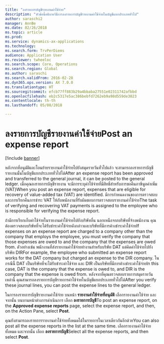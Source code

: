 ```yaml
---
title: "ลงรายการบัญชีรายงานค่าใช้จ่าย"
description: "หัวข้อนี้อธิบายวิธีการลงรายการบัญชีรายงานค่าใช้จ่ายในบัญชีแยกประเภททั่วไป"
author: saraschi2
manager: AnnBe
ms.date: 02/26/2018
ms.topic: article
ms.prod: 
ms.service: dynamics-ax-applications
ms.technology: 
ms.search.form: TrvPerDiems
audience: Application User
ms.reviewer: twheeloc
ms.search.scope: Core, Operations
ms.search.region: Global
ms.author: saraschi
ms.search.validFrom: 2016-02-28
ms.dyn365.ops.version: AX 7.0.0
ms.translationtype: HT
ms.sourcegitcommit: efcb77ff883b29a4bbaba27551e02311742afbbd
ms.openlocfilehash: eb2c5317e5ac386bebfd7262eb9a98d559de3023
ms.contentlocale: th-th
ms.lasthandoff: 05/08/2018

---
```


# <a name="post-an-expense-report"></a><span data-ttu-id="34d4d-103">ลงรายการบัญชีรายงานค่าใช้จ่าย</span><span class="sxs-lookup"><span data-stu-id="34d4d-103">Post an expense report</span></span>

[!include [banner](../includes/banner.md)]

<span data-ttu-id="34d4d-104">หลังจากที่อนุมัติและโอนย้ายรายงานค่าใช้จ่ายไปยังสมุดรายวันทั่วไปแล้ว จะสามารถลงรายการบัญชีรายงานนั้นในบัญชีแยกประเภททั่วไปได้</span><span class="sxs-lookup"><span data-stu-id="34d4d-104">After an expense report has been approved and transferred to the general journal, it can be posted to the general ledger.</span></span> <span data-ttu-id="34d4d-105">เมื่อคุณลงรายการบัญชีรายงาน จะมีการระบุค่าใช้จ่ายที่มีสิทธิ์สำหรับการขอคืนภาษีมูลค่าเพิ่ม (VAT)</span><span class="sxs-lookup"><span data-stu-id="34d4d-105">When you post an expense report, expenses that are eligible for recovery of value-added tax (VAT) are identified.</span></span> <span data-ttu-id="34d4d-106">มีการกำหนดงานของการตรวจสอบและการเรียกคืนการชำระ VAT ให้กับพนักงานที่รับผิดชอบการตรวจสอบรายงานค่าใช้จ่าย</span><span class="sxs-lookup"><span data-stu-id="34d4d-106">The task of verifying and recovering VAT payments is assigned to the employee who is responsible for verifying the expense report.</span></span>

<span data-ttu-id="34d4d-107">ถ้ามีการเรียกเก็บค่าใช้จ่ายในรายงานค่าใช้จ่ายไปยังบริษัทอื่น นอกเหนือจากบริษัทที่จ้างพนักงาน คุณต้องตรวจสอบบริษัทที่จะได้รับชำระค่าใช้จ่ายดังกล่าวและบริษัทที่มีการค้างชำระค่าใช้จ่าย</span><span class="sxs-lookup"><span data-stu-id="34d4d-107">If expenses on an expense report are charged to a company other than the company that employs the employee, you must verify the company that those expenses are owed to and the company that the expenses are owed from.</span></span> <span data-ttu-id="34d4d-108">ตัวอย่างเช่น พนักงานที่ส่งรายงานค่าใช้จ่ายทำงานสำหรับบริษัท DAT แต่คิดค่าใช้จ่ายไปยังบริษัท DIR</span><span class="sxs-lookup"><span data-stu-id="34d4d-108">For example, the employee who submitted an expense report works for the DAT company but charged an expense to the DIR company.</span></span> <span data-ttu-id="34d4d-109">ในกรณีนี้ DAT เป็นบริษัทที่จะได้รับชำระค่าใช้จ่าย และ DIR เป็นบริษัทที่มีการค้างชำระค่าใช้จ่าย</span><span class="sxs-lookup"><span data-stu-id="34d4d-109">In this case, DAT is the company that the expense is owed to, and DIR is the company that the expense is owed from.</span></span> <span data-ttu-id="34d4d-110">หลังจากที่คุณตรวจสอบรายการสมุดรายวันเหล่านี้ คุณสามารถลงรายการบัญชีรายการค่าใช้จ่ายในบัญชีแยกประเภททั่วไปได้</span><span class="sxs-lookup"><span data-stu-id="34d4d-110">After you verify these journal lines, you can post the expense lines to the general ledger.</span></span>

<span data-ttu-id="34d4d-111">ในการลงรายการบัญชีรายงานค่าใช้จ่าย บนหน้า **รายงานค่าใช้จ่ายที่อนุมัติ** เลือกรายงานค่าใช้จ่าย และจากนั้น บนบานหน้าต่างการดำเนินการ เลือก **ลงรายการบัญชี**</span><span class="sxs-lookup"><span data-stu-id="34d4d-111">To post an expense report, on the **Approved expense reports** page, select the expense report, and then, on the Action Pane, select **Post**.</span></span>

<span data-ttu-id="34d4d-112">คุณยังสามารถลงรายการรายงานค่าใช้จ่ายทั้งหมดได้ในรายการในเวลาเดียวกันอีกด้วย</span><span class="sxs-lookup"><span data-stu-id="34d4d-112">You can also post all the expense reports in the list at the same time.</span></span> <span data-ttu-id="34d4d-113">เลือกรายงานค่าใช้จ่ายทั้งหมด และจากนั้น เลือก **ลงรายการบัญชี**</span><span class="sxs-lookup"><span data-stu-id="34d4d-113">Select all the expense reports, and then select **Post**.</span></span>

